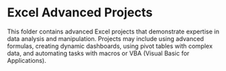 # Excel Advanced Projects
This folder contains advanced Excel projects that demonstrate expertise in data analysis and manipulation. Projects may include using advanced formulas, creating dynamic dashboards, using pivot tables with complex data, and automating tasks with macros or VBA (Visual Basic for Applications).

